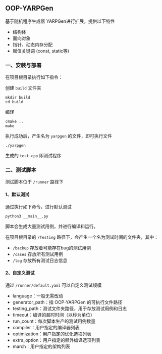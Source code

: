 ## OOP-YARPGen

基于随机程序生成器 YARPGen进行扩展，提供以下特性

- 结构体
- 面向对象
- 指针、动态内存分配
- 赋值关键词 (const, static等)



### 一、安装与部署

在项目根目录执行如下指令：

创建 `build` 文件夹

```
mkdir build
cd build
```

编译

```
cmake ..
make
```

执行成功后，产生名为 `yarpgen` 的文件，即可执行文件

```
./yarpgen
```

 生成的 `test.cpp` 即测试程序



### 二、测试脚本

测试脚本位于 `/runner` 路径下

#### 1、默认测试

通过执行如下命令，进行默认测试

```
python3 __main__.py
```

脚本会生成大量测试用例，并进行编译和运行。

在项目根目录的 `/Testing` 路径下，会产生一个名为测试时间的文件夹，其中：

- `/backup` 存放着可能存在bug的测试用例
- `/cases` 存放所有测试用例
- `/log` 存放所有测试日志信息



#### 2、自定义测试

通过 `/runner/default.yaml` 可以自定义测试规模

- language：一般无需改动
- generator_path：指 OOP-YARPGen 的可执行文件路径
- testing_path：测试文件夹路径，用于存放测试用例和日志
- timeout：编译的超时时间（以秒为单位）
- run_count：每次脚本生产的测试用例数量
- compiler：用户指定的编译器列表
- optimization：用户指定的优化选项列表
- extra_option：用户指定的额外编译选项列表
- march：用户指定的架构列表

